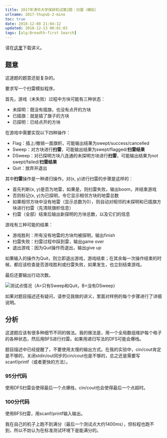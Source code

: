 ```yaml
---
title: 2017年清华大学保研机试第2题：扫雷（模拟）
urlname: 2017-thupub-2-mine
toc: true
date: 2018-12-08 21:04:12
updated: 2018-12-13 00:01:03
tags: [alg:Breadth-first Search]
---
```


请在[这里](/files/code+-5-5.pdf)下载讲义。

## 题意

这道题的题意还挺复杂的。

要求写一个扫雷模拟程序。

首先，游戏（未失败）过程中方块可能有三种状态：

* 未探明：既没有插旗，也没有点开的方块
* 已插旗：就是插了旗子的方块
* 已探明：已经点开的方块

在游戏中需要实现以下四种操作：

* Flag：插上/撤销一面旗帜，可能输出结果为swept/success/cancelled
* Sweep：对方块进行**扫雷**，可能输出结果为swept/flagged/**扫雷结果**
* DSweep：对已探明方块八连通的未探明方块进行**扫雷**，可能输出结果为not swept/failed/**扫雷结果**
* Quit：放弃并退出

其中**扫雷**操作是一种递归操作。对(x, y)进行扫雷的步骤是这样的：

* 首先判断(x, y)是否为地雷，如果是，则扫雷失败，输出boom，并结束游戏
* 否则标记(x, y)为已探明，令它显示相邻方块的地雷总数
* 如果相邻方块中没有地雷（显示总数为0），则自动对相邻的未探明和已插旗方块进行扫雷（先清除旗帜信息）
* 扫雷（全部）结束后输出新探明的方块总数，以及它们的信息

游戏有三种可能的结果：

* 游戏胜利：所有没有地雷的方块均被探明，输出finish
* 扫雷失败：扫雷过程中踩到雷，输出game over
* 退出游戏：因为Quit操作而退出，输出give up

如果输入的操作为Quit，则立即退出游戏，游戏结束；在其余每一次操作结束的时候，都应该检查是否游戏胜利或扫雷失败，如果发生，也立刻结束游戏。

最后还要输出行动次数。

![测试点情况（A=只有Sweep和Quit，B=没有DSweep）](testpoints.png)

如果对题目描述还有疑问，请参见我做的讲义，里面对样例的每个步骤进行了详细说明。

## 分析

这道题应该有很多种细节不同的做法。我的做法是，用一个全局数组维护每个格子的各种状态，然后用BFS进行扫雷。如果用递归写法的DFS可能会爆栈。

题目描述中已经提醒了，不要使用太慢的输出方式。在我的实验中，cin/cout肯定是不够的，关闭stdin/out同步的cin/cout也是不够的，总之还是需要写scanf/printf（或者更快的方法）。

### 95分代码

使用DFS扫雷会使得最后一个点爆栈，cin/cout也会使得最后一个点超时。

<script src="https://gist.github.com/zhanghuimeng/f0681c0bc71f6204255c21e91c8e5d58.js?file=mine_95pts.cpp"></script>

### 100分代码

使用BFS扫雷，用scanf/printf输入输出。

我在自己的机子上跑不到满分（最后一个测试点大约1400ms），但标程也跑不到，所以不妨认为在标准测试环境下是能满分的。

<script src="https://gist.github.com/zhanghuimeng/f0681c0bc71f6204255c21e91c8e5d58.js?file=mine_100pts.cpp"></script>